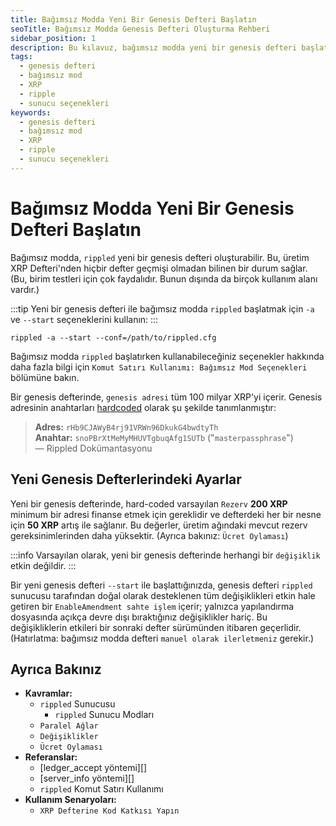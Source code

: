 ```yaml
---
title: Bağımsız Modda Yeni Bir Genesis Defteri Başlatın
seoTitle: Bağımsız Modda Genesis Defteri Oluşturma Rehberi
sidebar_position: 1
description: Bu kılavuz, bağımsız modda yeni bir genesis defteri başlatmak için gereken adımları ve ayarları sağlar. Kullanıcılar, uygulamalı adımlar ve yapılandırmalar hakkında bilgi alacaklardır.
tags: 
  - genesis defteri
  - bağımsız mod
  - XRP
  - ripple
  - sunucu seçenekleri
keywords: 
  - genesis defteri
  - bağımsız mod
  - XRP
  - ripple
  - sunucu seçenekleri
---
```


# Bağımsız Modda Yeni Bir Genesis Defteri Başlatın

Bağımsız modda, `rippled` yeni bir genesis defteri oluşturabilir. Bu, üretim XRP Defteri'nden hiçbir defter geçmişi olmadan bilinen bir durum sağlar. (Bu, birim testleri için çok faydalıdır. Bunun dışında da birçok kullanım alanı vardır.)

:::tip
Yeni bir genesis defteri ile bağımsız modda `rippled` başlatmak için `-a` ve `--start` seçeneklerini kullanın:
:::

```
rippled -a --start --conf=/path/to/rippled.cfg
```

Bağımsız modda `rippled` başlatırken kullanabileceğiniz seçenekler hakkında daha fazla bilgi için `Komut Satırı Kullanımı: Bağımsız Mod Seçenekleri` bölümüne bakın.

Bir genesis defterinde, `genesis adresi` tüm 100 milyar XRP'yi içerir. Genesis adresinin anahtarları [hardcoded](https://github.com/XRPLF/rippled/blob/94ed5b3a53077d815ad0dd65d490c8d37a147361/src/ripple/app/ledger/Ledger.cpp#L184) olarak şu şekilde tanımlanmıştır:

> **Adres:** `rHb9CJAWyB4rj91VRWn96DkukG4bwdtyTh`  
> **Anahtar:** `snoPBrXtMeMyMHUVTgbuqAfg1SUTb` ("`masterpassphrase`")  
> — Rippled Dokümantasyonu

## Yeni Genesis Defterlerindeki Ayarlar

Yeni bir genesis defterinde, hard-coded varsayılan `Rezerv` **200 XRP** minimum bir adresi finanse etmek için gereklidir ve defterdeki her bir nesne için **50 XRP** artış ile sağlanır. Bu değerler, üretim ağındaki mevcut rezerv gereksinimlerinden daha yüksektir. (Ayrıca bakınız: `Ücret Oylaması`)

:::info
Varsayılan olarak, yeni bir genesis defterinde herhangi bir `değişiklik` etkin değildir.
:::

Bir yeni genesis defteri `--start` ile başlattığınızda, genesis defteri `rippled` sunucusu tarafından doğal olarak desteklenen tüm değişiklikleri etkin hale getiren bir `EnableAmendment sahte işlem` içerir; yalnızca yapılandırma dosyasında açıkça devre dışı bıraktığınız değişiklikler hariç. Bu değişikliklerin etkileri bir sonraki defter sürümünden itibaren geçerlidir. (Hatırlatma: bağımsız modda defteri `manuel olarak ilerletmeniz` gerekir.)

## Ayrıca Bakınız

- **Kavramlar:**
    - `rippled` Sunucusu
        - `rippled` Sunucu Modları
    - `Paralel Ağlar`
    - `Değişiklikler`
    - `Ücret Oylaması`
- **Referanslar:**
    - [ledger_accept yöntemi][]
    - [server_info yöntemi][]
    - `rippled` Komut Satırı Kullanımı
- **Kullanım Senaryoları:**
    - `XRP Defterine Kod Katkısı Yapın`


